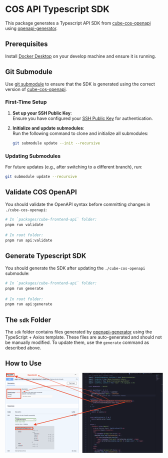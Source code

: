 # COS API Typescript SDK

This package generates a Typescript API SDK from [cube-cos-openapi](https://github.com/bigstack-oss/cube-cos-openapi) using [openapi-generator](https://github.com/OpenAPITools/openapi-generator).

## Prerequisites

Install [Docker Desktop](https://www.docker.com/products/docker-desktop/) on your develop machine and ensure it is running.

## Git Submodule

Use [git submodule](https://git-scm.com/book/en/v2/Git-Tools-Submodules) to ensure that the SDK is generated using the correct version of [cube-cos-openapi](https://github.com/bigstack-oss/cube-cos-openapi).

### First-Time Setup

1. **Set up your SSH Public Key**:  
   Ensure you have configured your [SSH Public Key](https://git-scm.com/book/en/v2/Git-on-the-Server-Generating-Your-SSH-Public-Key) for authentication.

2. **Initialize and update submodules**:  
   Run the following command to clone and initialize all submodules:

   ```bash
   git submodule update --init --recursive
   ```

### Updating Submodules

For future updates (e.g., after switching to a different branch), run:

```bash
git submodule update --recursive
```

## Validate COS OpenAPI

You should validate the OpenAPI syntax before committing changes in `./cube-cos-openapi`:

```sh
# In `packages/cube-frontend-api` folder:
pnpm run validate

# In root folder:
pnpm run api:validate
```

## Generate Typescript SDK

You should generate the SDK after updating the `./cube-cos-openapi` submodule:

```sh
# In `packages/cube-frontend-api` folder:
pnpm run generate

# In root folder:
pnpm run api:generate
```

## The `sdk` Folder

The `sdk` folder contains files generated by [openapi-generator](https://github.com/OpenAPITools/openapi-generator/tree/master) using the TypeScript + Axios template. These files are auto-generated and should not be manually modified. To update them, use the `generate` command as described above.

## How to Use

![API Example](./docs/images/api-sdk-usage.png)
